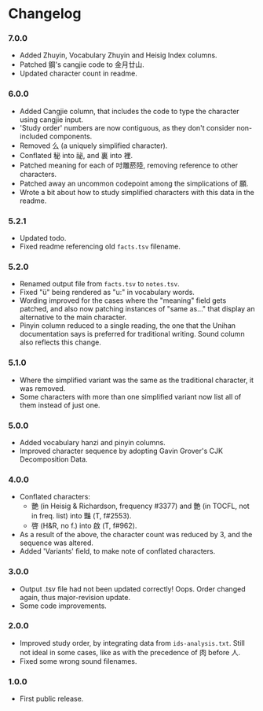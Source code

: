 
# Changelog

### 7.0.0

- Added Zhuyin, Vocabulary Zhuyin and Heisig Index columns.
- Patched 鋼's cangjie code to 金月廿山.
- Updated character count in readme.

### 6.0.0

- Added Cangjie column, that includes the code to type the character using cangjie input.
- 'Study order' numbers are now contiguous, as they don't consider non-included components.
- Removed 么 (a uniquely simplified character).
- Conflated 秘 into 祕, and 裏 into 裡.
- Patched meaning for each of 吋雕菸陸, removing reference to other characters.
- Patched away an uncommon codepoint among the simplications of 願.
- Wrote a bit about how to study simplified characters with this data in the readme.

### 5.2.1

- Updated todo.
- Fixed readme referencing old `facts.tsv` filename.

### 5.2.0

- Renamed output file from `facts.tsv` to `notes.tsv`.
- Fixed "ü" being rendered as "u:" in vocabulary words.
- Wording improved for the cases where the "meaning" field gets patched, and also now patching instances of "same as..." that display an alternative to the main character.
- Pinyin column reduced to a single reading, the one that the Unihan documentation says is preferred for traditional writing. Sound column also reflects this change.

### 5.1.0

- Where the simplified variant was the same as the traditional character, it was removed.
- Some characters with more than one simplified variant now list all of them instead of just one.

### 5.0.0

- Added vocabulary hanzi and pinyin columns.
- Improved character sequence by adopting Gavin Grover's CJK Decomposition Data.

### 4.0.0

- Conflated characters:
    - 艷 (in Heisig & Richardson, frequency #3377) and 艶 (in TOCFL, not in freq. list) into 豔 (T, f#2553).
    - 啓 (H&R, no f.) into 啟 (T, f#962).
- As a result of the above, the character count was reduced by 3, and the sequence was altered.
- Added 'Variants' field, to make note of conflated characters.

### 3.0.0

- Output .tsv file had not been updated correctly! Oops. Order changed again, thus major-revision update.
- Some code improvements.

### 2.0.0

- Improved study order, by integrating data from `ids-analysis.txt`. Still not ideal in some cases, like as with the precedence of 肉 before 人.
- Fixed some wrong sound filenames.

### 1.0.0

- First public release.
